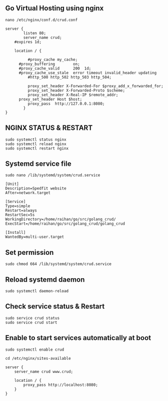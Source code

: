 ## Go Virtual Hosting using nginx

```
nano /etc/nginx/conf.d/crud.conf
```

```
server {
        listen 80;
        server_name crud;
	#expires 1d;

	location / {

          #proxy_cache my_cache;
	  #proxy_buffering        on;
	  #proxy_cache_valid      200  1d;
	  #proxy_cache_use_stale  error timeout invalid_header updating
          #http_500 http_502 http_503 http_504;

          proxy_set_header X-Forwarded-For $proxy_add_x_forwarded_for;
          proxy_set_header X-Forwarded-Proto $scheme;
          proxy_set_header X-Real-IP $remote_addr;
	  proxy_set_header Host $host;
          proxy_pass  http://127.0.0.1:8080;
        }
}
```

## NGINX STATUS & RESTART

```
sudo systemctl status nginx
sudo systemctl reload nginx
sudo systemctl restart nginx
```

## Systemd service file

```
sudo nano /lib/systemd/system/crud.service
```

```
[Unit]
Description=Spedfit website
After=network.target

[Service]
Type=simple
Restart=always
RestartSec=5s
WorkingDirectory=/home/raihan/go/src/golang_crud/
ExecStart=/home/raihan/go/src/golang_crud/golang_crud

[Install]
WantedBy=multi-user.target
```

## Set permission

```
sudo chmod 664 /lib/systemd/system/crud.service

```

## Reload systemd daemon

```
sudo systemctl daemon-reload
```

## Check service status & Restart

```
sudo service crud status
sudo service crud start
```

## Enable to start services automatically at boot

```
sudo systemctl enable crud
```

```
cd /etc/nginx/sites-available
```

```
server {
    server_name crud www.crud;

    location / {
        proxy_pass http://localhost:8080;
    }
}
```
